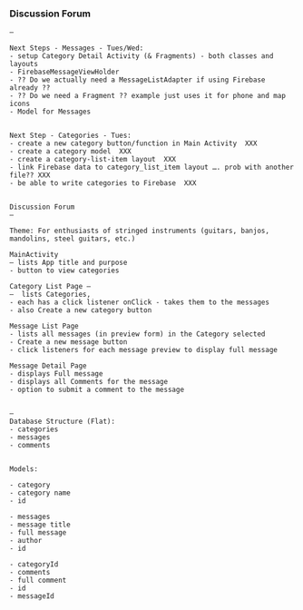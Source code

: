 ### Discussion Forum
    —

    Next Steps - Messages - Tues/Wed:
    - setup Category Detail Activity (& Fragments) - both classes and layouts
    - FirebaseMessageViewHolder
    - ?? Do we actually need a MessageListAdapter if using Firebase already ??
    - ?? Do we need a Fragment ?? example just uses it for phone and map icons
    - Model for Messages


    Next Step - Categories - Tues:
    - create a new category button/function in Main Activity  XXX
    - create a category model  XXX
    - create a category-list-item layout  XXX
    - link Firebase data to category_list_item layout …. prob with another file?? XXX
    - be able to write categories to Firebase  XXX


    Discussion Forum
    —

    Theme: For enthusiasts of stringed instruments (guitars, banjos, mandolins, steel guitars, etc.)

    MainActivity
    — lists App title and purpose
    - button to view categories

    Category List Page —
    —  lists Categories,
    - each has a click listener onClick - takes them to the messages
    - also Create a new category button

    Message List Page
    - lists all messages (in preview form) in the Category selected
    - Create a new message button
    - click listeners for each message preview to display full message

    Message Detail Page
    - displays Full message
    - displays all Comments for the message
    - option to submit a comment to the message


    —
    Database Structure (Flat):
    - categories
    - messages
    - comments


    Models:

    - category
    - category name
    - id

    - messages
    - message title
    - full message
    - author
    - id

    - categoryId
    - comments
    - full comment
    - id
    - messageId